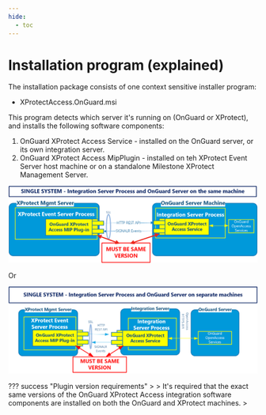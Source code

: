 ```yaml
---
hide:
  - toc
---
```

# Installation program (explained)

The installation package consists of one context sensitive installer program:

+ XProtectAccess.OnGuard.msi

This program detects which server it's running on (OnGuard or XProtect), and installs the following software components:

1. OnGuard XProtect Access Service - installed on the OnGuard server, or its own integration server.
2. OnGuard XProtect Access MipPlugin - installed on teh XProtect Event Server host machine or on a standalone Milestone XProtect Management Server. 

![Standard](img/SinglewWarn.png)

Or

![IntSrv](img/IntegratewWarn.png)

??? success "Plugin version requirements"
    >
    >   It's required that the exact same versions of the OnGuard XProtect Access integration software components are installed on both the OnGuard and XProtect machines.
    >
